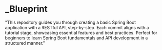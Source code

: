# _Blueprint
"This repository guides you through creating a basic Spring Boot application with a RESTful API, step-by-step. Each commit aligns with a tutorial stage, showcasing essential features and best practices. Perfect for beginners to learn Spring Boot fundamentals and API development in a structured manner."
